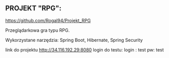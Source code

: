 ## PROJEKT "RPG":

https://github.com/Rogal94/Projekt_RPG

Przeglądarkowa gra typu RPG.

Wykorzystane narzędzia:
Spring Boot, Hibernate, Spring Security


link do projektu 
http://34.116.192.29:8080
login do testu:
login : test   pw: test
